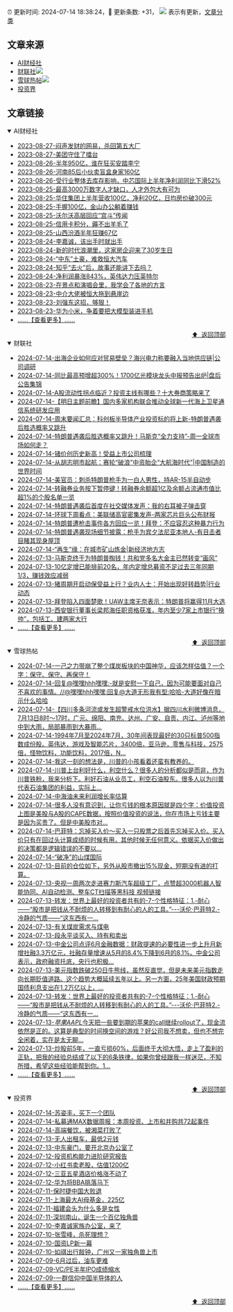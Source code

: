 ##

:alarm_clock: 更新时间: 2024-07-14 18:38:24，:rocket: 更新条数: +31， ![](/assets/dot.png) 表示有更新，[文章分类](/TAGS.md)

## 文章来源

- [AI财经社](#ai财经社)  
- [财联社](#财联社)![](/assets/dot.png)   
- [雪球热帖](#雪球热帖)![](/assets/dot.png)   
- [投资界](#投资界)  

## 文章链接

<details open>
<summary id="ai财经社">
 AI财经社
</summary>


- [2023-08-27-闷声发财的网易，杀回第五大厂](https://www.aicaijing.com.cn/article/18610)  
- [2023-08-27-美团守住了擂台](https://www.aicaijing.com.cn/article/18611)  
- [2023-08-26-半年950亿，谁在狂买安踏李宁](https://www.aicaijing.com.cn/article/18607)  
- [2023-08-26-河南85后小伙卖盲盒身家160亿](https://www.aicaijing.com.cn/article/18608)  
- [2023-08-26-受行业整体去库存影响，中芯国际上半年净利润同比下滑52%](https://www.aicaijing.com.cn/article/18609)  
- [2023-08-25-最高3000万数字人才缺口，人才外包大有可为](https://www.aicaijing.com.cn/article/18601)  
- [2023-08-25-华住集团上半年营收100亿，净利20亿，日均房价破300元](https://www.aicaijing.com.cn/article/18602)  
- [2023-08-25-手握100亿，金山办公躺着赚钱](https://www.aicaijing.com.cn/article/18603)  
- [2023-08-25-沃尔沃高层回应“宫斗”传闻](https://www.aicaijing.com.cn/article/18604)  
- [2023-08-25-信用卡积分，薅不出羊毛了](https://www.aicaijing.com.cn/article/18605)  
- [2023-08-25-山西汾酒半年狂赚67亿](https://www.aicaijing.com.cn/article/18606)  
- [2023-08-24-李嘉诚，该出手时就出手](https://www.aicaijing.com.cn/article/18596)  
- [2023-08-24-新的时代浪潮里，这家房企迎来了30岁生日](https://www.aicaijing.com.cn/article/18597)  
- [2023-08-24-“中东”土豪，难救恒大汽车](https://www.aicaijing.com.cn/article/18598)  
- [2023-08-24-知乎“去火”后，故事还能讲下去吗？](https://www.aicaijing.com.cn/article/18599)  
- [2023-08-24-净利润暴涨843%，英伟达力压英特尔](https://www.aicaijing.com.cn/article/18600)  
- [2023-08-23-在景点和演唱会里，我学会了各地的方言](https://www.aicaijing.com.cn/article/18591)  
- [2023-08-23-中介大佬被恒大拖到悬崖边](https://www.aicaijing.com.cn/article/18592)  
- [2023-08-23-刘强东这招，够狠！](https://www.aicaijing.com.cn/article/18593)  
- [2023-08-23-华为小米，争着要把大模型装进手机](https://www.aicaijing.com.cn/article/18594)  
- [......【查看更多】......](/details/AI财经社.md)

<div align="right"><a href="#文章来源">⬆ &nbsp;返回顶部</a></div>
</details>

<details open>
<summary id="财联社">
 财联社
</summary>


- [2024-07-14-出海企业如何应对贸易壁垒？海兴电力称要融入当地供应链|公司调研](https://www.cls.cn/detail/1733449)  
- [2024-07-14-同比最高预增超300%！1700亿光模块龙头中报预告出炉|盘后公告集锦](https://www.cls.cn/detail/1733426)  
- [2024-07-14-A股流动性拐点临近？投资主线有哪些？十大券商策略来了](https://www.cls.cn/detail/1733423)  
- [2024-07-14-【明日主题前瞻】国内多家机构联合推动全球新一代海上卫星通信系统研发应用](https://www.cls.cn/detail/1732195)  
- [2024-07-14-周末要闻汇总：科创板半导体产业投资标的将上新-特朗普遇袭后胜选概率又跳升](https://www.cls.cn/detail/1733286)  
- [2024-07-14-特朗普遇袭后胜选概率又跳升！马斯克“全力支持”-周一全球市场如何走？](https://www.cls.cn/detail/1733249)  
- [2024-07-14-锗价创历史新高！受益上市公司梳理](https://www.cls.cn/detail/1733120)  
- [2024-07-14-从胡志明市起航：赛轮“破浪”中资胎企“大航海时代”|中国制造的世界时间](https://www.cls.cn/detail/1733193)  
- [2024-07-14-美官员：刺杀特朗普枪手为一白人男性，持AR-15半自动步](https://www.cls.cn/detail/1718560)  
- [2024-07-14-转融券业务按下暂停键！转融券余额超1亿及余额占流通市值比超1%的个股名单一览](https://www.cls.cn/detail/1733181)  
- [2024-07-14-特朗普遇袭后首度在社交媒体发声：我的右耳被子弹击穿](https://www.cls.cn/detail/1733173)  
- [2024-07-14-环球下周看点：美联储高官密集发声-两家芯片巨头公布财报](https://www.cls.cn/detail/1733164)  
- [2024-07-14-特朗普遭枪击事件各方回应一览！拜登：不应容忍这种暴力行为](https://www.cls.cn/detail/1733189)  
- [2024-07-14-特朗普遇袭现场细节披露：枪手为宾夕法尼亚本地人-有目击者目睹其现身屋顶](https://www.cls.cn/detail/1733210)  
- [2024-07-14-“再生”缘：在城市矿山炼金|新经济地方志](https://www.cls.cn/detail/1733251)  
- [2024-07-13-马斯克终于为特朗普掏钱！共和党多名大金主已然转变“画风”](https://www.cls.cn/detail/1732977)  
- [2024-07-13-10亿定增已能排前20名，年内定增总募资不足过去三年同期1/3，赚钱效应减弱](https://www.cls.cn/detail/1732990)  
- [2024-07-13-猪周期开启动保受益上行？业内人士：开始出现好转趋势|行业动态](https://www.cls.cn/detail/1732995)  
- [2024-07-13-拜登陷入四面楚歌！UAW主席无奈表示：特朗普将赢得11月大选](https://www.cls.cn/detail/1733016)  
- [2024-07-13-西安银行董事长梁邦海任职资格获准，年内至少7家上市银行“换帅”，包括工、建两家大行](https://www.cls.cn/detail/1733111)  
- [......【查看更多】......](/details/财联社.md)

<div align="right"><a href="#文章来源">⬆ &nbsp;返回顶部</a></div>
</details>

<details open>
<summary id="雪球热帖">
 雪球热帖
</summary>


- [2024-07-14-一己之力带崩了整个煤炭板块的中国神华，应该怎样估值？一个字：保守、保守、再保守！](https://xueqiu.com/9363345092/297446539)  
- [2024-07-14-回复@嘿嘿hhh嘿嘿:-就是安慰一下自己，因为可能要面对自己不喜欢的事情。//@嘿嘿hhh嘿嘿:回复@大道无形我有型:哈哈-大道好像在暗示什么哈哈](https://xueqiu.com/1247347556/297424520)  
- [2024-07-14-【四川多条河流或发生超警戒水位洪水】据四川水利微博消息，7月13日8时～17时，广元、绵阳、南充、达州、广安、自贡、内江、泸州等地中到大雨，局部暴雨到大暴雨...](https://xueqiu.com/5124430882/297414778)  
- [2024-07-14-1994年7月至2024年7月，30年间表现最好的30只标普500指数成份股。英伟达，游戏及智能芯片，3400倍，亚马逊，零售与科技，2575倍，怪物饮料，功能饮料，2017倍，N...](https://xueqiu.com/8056783660/297410134)  
- [2024-07-14-我这一刻的想法是，川普的小孩看着还蛮有教养的。](https://xueqiu.com/1247347556/297420544)  
- [2024-07-14-川普上台利好什么，利空什么？很多人的分析都似是而非，作为川普铁粉，我来分析下。利好石油从业员工，利空石油股东。很多人以为川普代表石油集团的利益，实际上...](https://xueqiu.com/4097105650/297422551)  
- [2024-07-14-中海油未来利润增长率估算](https://xueqiu.com/6308001210/297410795)  
- [2024-07-14-很多人没有意识到，让你亏钱的根本原因就是四个字：价值投资上图是美股与A股的CAPE数据，按照价值投资的说法，你在市场上亏钱主要是因为买贵了。但是中美股市对...](https://xueqiu.com/4698841123/297427398)  
- [2024-07-14-巴菲特：忘掉买入价～买入一只股票之后首先忘掉买入价。买入价只有在回过头计算成绩的时候有用，其他时候无任何意义。依据买入价做出的决策都是逻辑错误的不要以...](https://xueqiu.com/7142097454/297450501)  
- [2024-07-14-“破净”的山煤国际](https://xueqiu.com/9618213450/297450631)  
- [2024-07-13-目前的仓位如下，另外从股市撤出15%现金，短期没有进的打算。](https://xueqiu.com/7123126150/297368621)  
- [2024-07-13-央视一周两次走进赛力斯汽车超级工厂，点赞超3000机器人智能协同、AI自动检测、整车CT扫描等黑科技&nbsp;视频链接](https://xueqiu.com/4004187962/297395518)  
- [2024-07-13-转发：世界上最好的投资者共有的-7-个性格特征：1.-耐心——“股市是把钱从不耐烦的人转移到有耐心的人的工具。”---沃伦·巴菲特2.-冷静的气质——“这东西有一...](https://xueqiu.com/8659762526/297373333)  
- [2024-07-13-有关煤炭需求与煤电](https://xueqiu.com/7103876041/297369344)  
- [2024-07-13-段永平谈买入、持有和卖出](https://xueqiu.com/8959246745/297358681)  
- [2024-07-13-中金公司点评6月金融数据：财政提速的必要性进一步上升月新增社融3.3万亿元，社融存量增速从5月的8.4%下降到6月的8.1%。中金公司表示，政府融资托底，央行也积极...](https://xueqiu.com/2241249492/297363100)  
- [2024-07-13-美元指数跌破250日牛熊线，虽然反直觉，但是未来美元指数走向长期贬值道路。这个趋势大概延续五年以上。另一方面，25年美国财政预期国债利息支出在1.2万亿以上，...](https://xueqiu.com/6451611049/297359222)  
- [2024-07-13-转发：世界上最好的投资者共有的-7-个性格特征：1.-耐心——“股市是把钱从不耐烦的人转移到有耐心的人的工具。”---沃伦·巴菲特2.-冷静的气质——“这东西有一...](https://xueqiu.com/1102105103/297366381)  
- [2024-07-13-$苹果AAPL$今天把一些要到期的苹果的call继续rollout了，现金流依然是正的。这算是典型的时间换空间的游戏？好公司我不想卖，但也不想完全闲着，实在是太无聊...](https://xueqiu.com/1247347556/297368415)  
- [2024-07-13-炒股前5年，一直亏损60%，后面终于大彻大悟，走上了盈利的正轨，把我的经验总结成了以下的6条铁律，如果你曾经跟我一样迷茫，不知所措，希望这些经验能帮到你。1...](https://xueqiu.com/1461471898/297375208)  
- [......【查看更多】......](/details/雪球热帖.md)

<div align="right"><a href="#文章来源">⬆ &nbsp;返回顶部</a></div>
</details>

<details open>
<summary id="投资界">
 投资界
</summary>


- [2024-07-14-苏姿丰，买下一个团队](https://posts.careerengine.us/p/6693861481427510b2b9c123)  
- [2024-07-14-私募通MAX数据周报：本周投资、上市和并购共72起事件](https://posts.careerengine.us/p/6693862333c6e710d0bf9dcc)  
- [2024-07-14-高端餐饮，被湘菜打败了](https://posts.careerengine.us/p/6693862333c6e710d0bf9dc4)  
- [2024-07-13-无人出租车，最低2元钱](https://posts.careerengine.us/p/669227b82202ae0dfac5d713)  
- [2024-07-13-中东豪门，要开北京办公室了](https://posts.careerengine.us/p/66922794a876f80d113b51fe)  
- [2024-07-12-投资机构能力进阶研究报告](https://posts.careerengine.us/p/6690a6b756b00014bcc00e87)  
- [2024-07-12-小红书卖老股，估值1200亿](https://posts.careerengine.us/p/6690a6b756b00014bcc00e8f)  
- [2024-07-12-三亚五星酒店价格涨不动了](https://posts.careerengine.us/p/6690a6c68082df14ead7eaa4)  
- [2024-07-12-华为将BBA挑落马下](https://posts.careerengine.us/p/6690a6c68082df14ead7eaac)  
- [2024-07-11-保时捷中国大败退](https://posts.careerengine.us/p/668f914d75ec610b23087c8f)  
- [2024-07-11-上海最大AI母基金，225亿](https://posts.careerengine.us/p/668f913e107faf0ab0d965c8)  
- [2024-07-11-福建会头为什么多是女性](https://posts.careerengine.us/p/668f913e107faf0ab0d965d0)  
- [2024-07-11-深圳南山，诞生一个百亿独角兽](https://posts.careerengine.us/p/668f912f1e44d50a961b0876)  
- [2024-07-10-李嘉诚家族办公室，来了](https://posts.careerengine.us/p/668e774ea7e9f773c1503b02)  
- [2024-07-10-张雪峰，杀死理想？](https://posts.careerengine.us/p/668e7762a10bdd744695a004)  
- [2024-07-10-国资LP新一幕](https://posts.careerengine.us/p/668e7762a10bdd7446959ffc)  
- [2024-07-10-如祺出行敲钟，广州又一家独角兽上市](https://posts.careerengine.us/p/668e7762a10bdd7446959ff4)  
- [2024-07-09-6月过后，油车更难](https://posts.careerengine.us/p/668ca7bc185ec759161774a3)  
- [2024-07-09-VC/PE半年IPO成绩缩水](https://posts.careerengine.us/p/668ca7ae8defaa58ee06d3c8)  
- [2024-07-09-一群信仰中国半导体的人](https://posts.careerengine.us/p/668ca7ae8defaa58ee06d3d1)  
- [......【查看更多】......](/details/投资界.md)

<div align="right"><a href="#文章来源">⬆ &nbsp;返回顶部</a></div>
</details>
